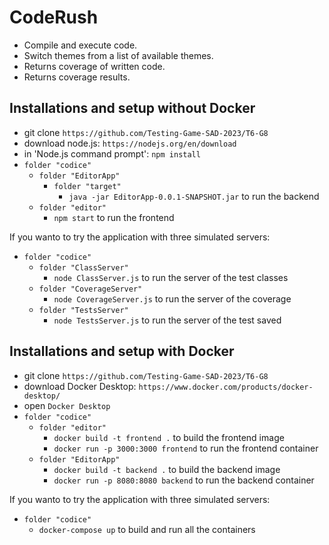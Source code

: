 # CodeRush  
- Compile and execute code.
- Switch themes from a list of available themes.
- Returns coverage of written code.
- Returns coverage results.

## Installations and setup without Docker
- git clone `https://github.com/Testing-Game-SAD-2023/T6-G8`
- download node.js: `https://nodejs.org/en/download`
- in 'Node.js command prompt': `npm install`
- `folder "codice"`
	- `folder "EditorApp"`
		- `folder "target"`
			- `java -jar EditorApp-0.0.1-SNAPSHOT.jar` to run the backend
	- `folder "editor"`
		- `npm start` to run the frontend

If you wanto to try the application with three simulated servers:
- `folder "codice"`
	- `folder "ClassServer"`
		- `node ClassServer.js` to run the server of the test classes
	- `folder "CoverageServer"`
		- `node CoverageServer.js` to run the server of the coverage
	- `folder "TestsServer"`
		- `node TestsServer.js` to run the server of the test saved


## Installations and setup with Docker
- git clone `https://github.com/Testing-Game-SAD-2023/T6-G8`
- download Docker Desktop: `https://www.docker.com/products/docker-desktop/`
- open `Docker Desktop`
- `folder "codice"`
	- `folder "editor"`
		- `docker build -t frontend .` to build the frontend image
		- `docker run -p 3000:3000 frontend` to run the frontend container
	- `folder "EditorApp"`
		- `docker build -t backend .` to build the backend image
		- `docker run -p 8080:8080 backend` to run the backend container

If you wanto to try the application with three simulated servers:
- `folder "codice"`
	- `docker-compose up` to build and run all the containers


